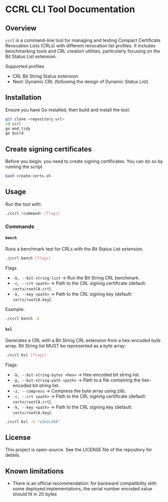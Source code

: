 # CCRL CLI Tool Documentation

## Overview

`ccrl` is a command-line tool for managing and testing Compact Certificate Revocation Lists (CRLs) with different revocation list profiles. It includes benchmarking tools and CRL creation utilities, particularly focusing on the Bit Status List extension.

Supported profiles

- CRL Bit String Status extension
- Next: Dynamic CRL (following the design of Dynamic Status List)

## Installation

Ensure you have Go installed, then build and install the tool:

```sh
git clone <repository_url>
cd ccrl
go mod tidy
go build
```

## Create signing certificates

Before you begin, you need to create signing certificates. You can do so by running the script

```bash
bash create-certs.sh
```

## Usage

Run the tool with:

```sh
./ccrl <command> [flags]
```

### Commands

#### `bench`

Runs a benchmark test for CRLs with the Bit Status List extension.

```sh
./ccrl bench [flags]
```

Flags

- `-b, --bit-string-list` → Run the Bit String CRL benchmark.
- `-c, --crt <path>` → Path to the CRL signing certificate (default: `certs/rootCA.crt`).
- `-k, --key <path>` → Path to the CRL signing key (default: `certs/rootCA.key`).

Example:

```sh
./ccrl bench -b
```

#### `bsl`

Generates a CRL with a Bit String CRL extension from a hex-encoded byte array. Bit String list MUST be represented as a byte array.

```sh
./ccrl bsl [flags]
```

Flags:

- `-b, --bit-string-bytes <hex>` → Hex-encoded bit string list.
- `-p, --bit-string-path <path>` → Path to a file containing the hex-encoded bit string list.
- `-z, --compress` → Compress the byte array using zlib.
- `-c, --crt <path>` → Path to the CRL signing certificate (default: `certs/rootCA.crt`).
- `-k, --key <path>` → Path to the CRL signing key (default: `certs/rootCA.key`).

```sh
./ccrl bsl -b "a1b2c3d4"
```

## License

This project is open-source. See the LICENSE file of the repository for details.

## Known limitations

- There is an official recommendation: for backward compatibility with some
deployed implementations, the serial number encoded value should fit in 20 bytes
